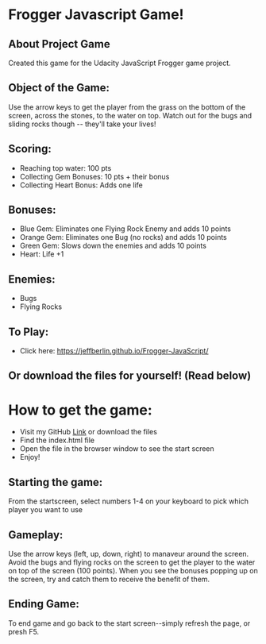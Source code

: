 
Frogger Javascript Game!
===============================
About Project Game
-
Created this game for the Udacity JavaScript Frogger game project.

Object of the Game:
-
Use the arrow keys to get the player from the grass on the bottom of the screen, across the stones, to the water on top. Watch out for the bugs and sliding rocks though -- they'll take your lives!

Scoring:
-
* Reaching top water: 100 pts
* Collecting Gem Bonuses: 10 pts + their bonus
* Collecting Heart Bonus: Adds one life

Bonuses:
-
* Blue Gem: Eliminates one Flying Rock Enemy and adds 10 points
* Orange Gem: Eliminates one Bug (no rocks) and adds 10 points
* Green Gem: Slows down the enemies and adds 10 points
* Heart: Life +1

Enemies:
-
* Bugs
* Flying Rocks

To Play:
-
* Click here: https://jeffberlin.github.io/Frogger-JavaScript/

## Or download the files for yourself! (Read below)

How to get the game:
=
* Visit my GitHub [Link](https://github.com/jeffberlinrally88/FEND-arcade-game.git) or download the files
* Find the index.html file
* Open the file in the browser window to see the start screen
* Enjoy!

Starting the game:
-
From the startscreen, select numbers 1-4 on your keyboard to pick which player you want to use

Gameplay:
-
Use the arrow keys (left, up, down, right) to manaveur around the screen. Avoid the bugs and flying rocks on the screen to get the player to the water on top of the screen (100 points). When you see the bonuses popping up on the screen, try and catch them to receive the benefit of them.

Ending Game:
-
To end game and go back to the start screen--simply refresh the page, or presh F5.
